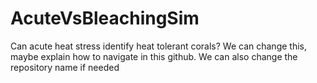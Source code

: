 # AcuteVsBleachingSim
Can acute heat stress identify heat tolerant corals?
We can change this, maybe explain how to navigate in this github. 
We can also change the repository name if needed
